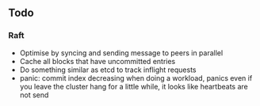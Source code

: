 ## Todo

### Raft
* Optimise by syncing and sending message to peers in parallel
* Cache all blocks that have uncommitted entries
* Do something similar as etcd to track inflight requests
* panic: commit index decreasing when doing a workload, panics even if you leave the cluster hang for a little while, it looks like heartbeats are not send